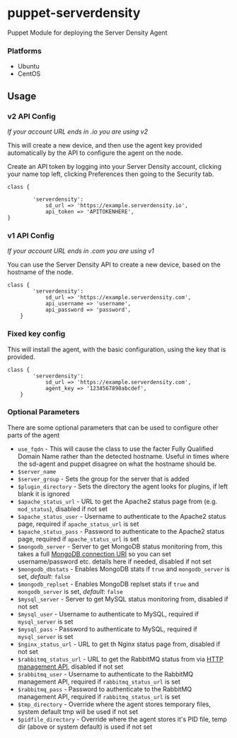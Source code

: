 puppet-serverdensity
====================

Puppet Module for deploying the Server Density Agent

### Platforms

* Ubuntu
* CentOS

## Usage

### v2 API Config

*If your account URL ends in .io you are using v2*

This will create a new device, and then use the agent key provided automatically by the API to configure the agent on the node.

Create an API token by logging into your Server Density account, clicking your name top left, clicking Preferences then going to the Security tab.

```puppet
class {

        'serverdensity':
            sd_url => 'https://example.serverdensity.io',
            api_token => 'APITOKENHERE',
}
```
### v1 API Config

*If your account URL ends in .com you are using v1*

You can use the Server Density API to create a new device, based on the hostname of the node.

```puppet
class {
        'serverdensity':
            sd_url => 'https://example.serverdensity.com',
            api_username => 'username',
            api_password => 'password',
    }

```

### Fixed key config

This will install the agent, with the basic configuration, using the key that is provided.

```puppet
class {
        'serverdensity':
            sd_url => 'https://example.serverdensity.com',
            agent_key => '1234567890abcdef',
    }
```

### Optional Parameters

There are some optional parameters that can be used to configure other parts of the agent

* `use_fqdn` - This will cause the class to use the facter Fully Qualified Domain Name rather than the detected hostname. Useful in times where the sd-agent and puppet disagree on what the hostname should be.
* `$server_name`
* `$server_group` - Sets the group for the server that is added
* `$plugin_directory` -  Sets the directory the agent looks for plugins, if left blank it is ignored
* `$apache_status_url` - URL to get the Apache2 status page from (e.g. `mod_status`), disabled if not set
* `$apache_status_user` - Username to authenticate to the Apache2 status page, required if `apache_status_url` is set
* `$apache_status_pass` - Password to authenticate to the Apache2 status page, required if `apache_status_url` is set
* `$mongodb_server` - Server to get MongoDB status monitoring from, this takes a full [MongoDB connection URI](http://docs.mongodb.org/manual/reference/connection-string/) so you can set username/password etc. details here if needed, disabled if not set
* `$mongodb_dbstats` - Enables MongoDB stats if `true` and `mongodb_server` is set, *default*: `false`
* `$mongodb_replset` - Enables MongoDB replset stats if `true` and `mongodb_server` is set, *default*: `false`
* `$mysql_server` - Server to get MySQL status monitoring from, disabled if not set
* `$mysql_user` - Username to authenticate to MySQL, required if `mysql_server` is set
* `$mysql_pass` - Password to authenticate to MySQL, required if `mysql_server` is set
* `$nginx_status_url` - URL to get th Nginx status page from, disabled if not set
* `$rabbitmq_status_url` - URL to get the RabbitMQ status from via [HTTP management API](http://www.rabbitmq.com/management.html), disabled if not set
* `$rabbitmq_user` - Username to authenticate to the RabbitMQ management API, required if `rabbitmq_status_url` is set
* `$rabbitmq_pass` - Password to authenticate to the RabbitMQ management API, required if `rabbitmq_status_url` is set
* `$tmp_directory` - Override where the agent stores temporary files, system default tmp will be used if not set
* `$pidfile_directory` - Override where the agent stores it's PID file, temp dir (above or system default) is used if not set
